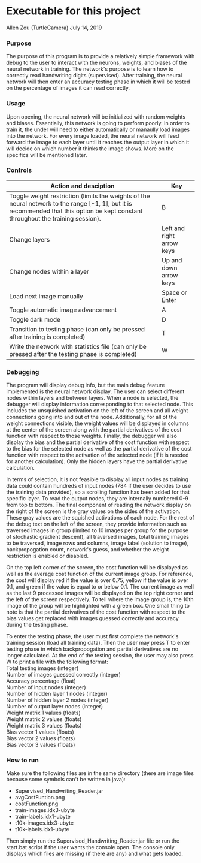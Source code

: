 # Executable for this project
Allen Zou (TurtleCamera)
July 14, 2019

### Purpose  
The purpose of this program is to provide a relatively simple framework with debug to the user to interact with the neurons, weights, and biases of the neural network in training. The network's purpose is to learn how to correctly read handwriting digits (supervised). After training, the neural network will then enter an accuracy testing phase in which it will be tested on the percentage of images it can read correctly.

### Usage  
Upon opening, the neural network will be initialized with random weights and biases. Essentially, this network is going to perform poorly. In order to train it, the under will need to either automatically or manaully load images into the network. For every image loaded, the neural network will feed forward the image to each layer until it reaches the output layer in which it will decide on which number it thinks the image shows. More on the specifics will be mentioned later. 

### Controls
| Action and desciption | Key |
| ----------------------|-----|
| Toggle weight restriction (limits the weights of the neural network to the range [-1, 1], but it is recommended that this option be kept constant throughout the training session).                            | B |
| Change layers                        | Left and right arrow keys |
| Change nodes within a layer          | Up and down arrow keys |
| Load next image manually             | Space or Enter |
| Toggle automatic image advancement   | A |
| Toggle dark mode                     | D |
| Transition to testing phase (can only be pressed after training is completed) | T |
| Write the network with statistics file (can only be pressed after the testing phase is completed) | W |

### Debugging
The program will display debug info, but the main debug feature implemented is the neural network display. The user can select different nodes within layers and between layers. When a node is selected, the debugger will display information corresponding to that selected node. This includes the unsquished activation on the left of the screen and all weight connections going into and out of the node. Additionally, for all of the weight connections visible, the weight values will be displayed in columns at the center of the screen along with the partial derivatives of the cost function with respect to those weights. Finally, the debugger will also display the bias and the partial derivative of the cost function with respect to the bias for the selected node as well as the partial derivative of the cost function with respect to the activation of the selected node (if it is needed for another calculation). Only the hidden layers have the partial derivative calculation.   

In terms of selection, it is not feasible to display all input nodes as training data could contain hundreds of input nodes (784 if the user decides to use the training data provided), so a scrolling function has been added for that specific layer. To read the output nodes, they are internally numbered 0-9 from top to bottom. The final component of reading the network display on the right of the screen is the gray values on the sides of the activation. These gray values are the squished activations of each node. For the rest of the debug text on the left of the screen, they provide information such as traversed images in group (limited to 10 images per group for the purpose of stochastic gradient descent), all traversed images, total training images to be traversed, image rows and columns, image label (solution to image), backpropogation count, network's guess, and whether the weight restriction is enabled or disabled.  

On the top left corner of the screen, the cost function will be displayed as well as the average cost function of the current image group. For reference, the cost will display red if the value is over 0.75, yellow if the value is over 0.1, and green if the value is equal to or below 0.1. The current image as well as the last 9 processed images will be displayed on the top right corner and the left of the screen respectively. To tell where the image group is, the 10th image of the group will be highlighted with a green box. One small thing to note is that the partial derivatives of the cost function with respect to the bias values get replaced with images guessed correctly and accuracy during the testing phase.  

To enter the testing phase, the user must first complete the network's training session (load all training data). Then the user may press T to enter testing phase in which backpropogation and partial derivatives are no longer calculated. At the end of the testing session, the user may also press W to print a file with the following format:  
Total testing images (integer)  
Number of images guessed correctly (integer)  
Accuracy percentage (float)  
Number of input nodes (integer)  
Number of hidden layer 1 nodes (integer)  
Number of hidden layer 2 nodes (integer)  
Number of output layer nodes (integer)  
Weight matrix 1 values (floats)  
Weight matrix 2 values (floats)  
Weight matrix 3 values (floats)  
Bias vector 1 values (floats)  
Bias vector 2 values (floats)  
Bias vector 3 values (floats)  

### How to run  
Make sure the following files are in the same directory (there are image files because some symbols can't be written in java):  
- Supervised_Handwriting_Reader.jar   
- avgCostFuntion.png  
- costFunction.png 
- train-images.idx3-ubyte  
- train-labels.idx1-ubyte  
- t10k-images.idx3-ubyte  
- t10k-labels.idx1-ubyte   
  
Then simply run the Supervised_Handwriting_Reader.jar file or run the start.bat script if the user wants the console open. The console only displays which files are missing (if there are any) and what gets loaded.
